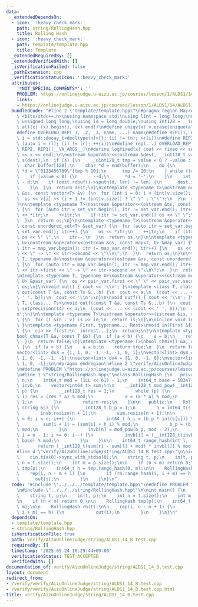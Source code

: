 ```yaml
---
data:
  _extendedDependsOn:
  - icon: ':heavy_check_mark:'
    path: string/RollingHash.hpp
    title: Rolling Hash
  - icon: ':heavy_check_mark:'
    path: template/template.hpp
    title: Template
  _extendedRequiredBy: []
  _extendedVerifiedWith: []
  _isVerificationFailed: false
  _pathExtension: cpp
  _verificationStatusIcon: ':heavy_check_mark:'
  attributes:
    '*NOT_SPECIAL_COMMENTS*': ''
    PROBLEM: https://onlinejudge.u-aizu.ac.jp/courses/lesson/1/ALDS1/14/ALDS1_14_B
    links:
    - https://onlinejudge.u-aizu.ac.jp/courses/lesson/1/ALDS1/14/ALDS1_14_B
  bundledCode: "#line 2 \"template/template.hpp\"\n#pragma region Macros\n#include\
    \ <bits/stdc++.h>\nusing namespace std;\nusing lint = long long;\nusing ull =\
    \ unsigned long long;\nusing ld = long double;\nusing int128 = __int128_t;\n#define\
    \ all(x) (x).begin(), (x).end()\n#define uniqv(v) v.erase(unique(all(v)), v.end())\n\
    #define OVERLOAD_REP(_1, _2, _3, name, ...) name\n#define REP1(i, n) for (auto\
    \ i = std::decay_t<decltype(n)>{}; (i) != (n); ++(i))\n#define REP2(i, l, r) for\
    \ (auto i = (l); (i) != (r); ++(i))\n#define rep(...) OVERLOAD_REP(__VA_ARGS__,\
    \ REP2, REP1)(__VA_ARGS__)\n#define logfixed(x) cout << fixed << setprecision(10)\
    \ << x << endl;\n\nostream &operator<<(ostream &dest, __int128_t value) {\n  ostream::sentry\
    \ s(dest);\n  if (s) {\n    __uint128_t tmp = value < 0 ? -value : value;\n  \
    \  char buffer[128];\n    char *d = end(buffer);\n    do {\n      --d;\n     \
    \ *d = \"0123456789\"[tmp % 10];\n      tmp /= 10;\n    } while (tmp != 0);\n\
    \    if (value < 0) {\n      --d;\n      *d = '-';\n    }\n    int len = end(buffer)\
    \ - d;\n    if (dest.rdbuf()->sputn(d, len) != len) {\n      dest.setstate(ios_base::badbit);\n\
    \    }\n  }\n  return dest;\n}\n\ntemplate <typename T>\nostream &operator<<(ostream\
    \ &os, const vector<T> &v) {\n  for (int i = 0; i < (int)v.size(); i++) {\n  \
    \  os << v[i] << (i + 1 != (int)v.size() ? \" \" : \"\");\n  }\n  return os;\n\
    }\n\ntemplate <typename T>\nostream &operator<<(ostream &os, const set<T> &set_var)\
    \ {\n  for (auto itr = set_var.begin(); itr != set_var.end(); itr++) {\n    os\
    \ << *itr;\n    ++itr;\n    if (itr != set_var.end()) os << \" \";\n    itr--;\n\
    \  }\n  return os;\n}\n\ntemplate <typename T>\nostream &operator<<(ostream &os,\
    \ const unordered_set<T> &set_var) {\n  for (auto itr = set_var.begin(); itr !=\
    \ set_var.end(); itr++) {\n    os << *itr;\n    ++itr;\n    if (itr != set_var.end())\
    \ os << \" \";\n    itr--;\n  }\n  return os;\n}\n\ntemplate <typename T, typename\
    \ U>\nostream &operator<<(ostream &os, const map<T, U> &map_var) {\n  for (auto\
    \ itr = map_var.begin(); itr != map_var.end(); itr++) {\n    os << itr->first\
    \ << \" -> \" << itr->second << \"\\n\";\n  }\n  return os;\n}\n\ntemplate <typename\
    \ T, typename U>\nostream &operator<<(ostream &os, const unordered_map<T, U> &map_var)\
    \ {\n  for (auto itr = map_var.begin(); itr != map_var.end(); itr++) {\n    os\
    \ << itr->first << \" -> \" << itr->second << \"\\n\";\n  }\n  return os;\n}\n\
    \ntemplate <typename T, typename U>\nostream &operator<<(ostream &os, const pair<T,\
    \ U> &pair_var) {\n  os << pair_var.first << \" \" << pair_var.second;\n  return\
    \ os;\n}\n\nvoid out() { cout << '\\n'; }\ntemplate <class T, class... Ts>\nvoid\
    \ out(const T &a, const Ts &...b) {\n  cout << a;\n  (cout << ... << (cout <<\
    \ ' ', b));\n  cout << '\\n';\n}\n\nvoid outf() { cout << '\\n'; }\ntemplate <class\
    \ T, class... Ts>\nvoid outf(const T &a, const Ts &...b) {\n  cout << fixed <<\
    \ setprecision(14) << a;\n  (cout << ... << (cout << ' ', b));\n  cout << '\\\
    n';\n}\n\ntemplate <typename T>\nistream &operator>>(istream &is, vector<T> &v)\
    \ {\n  for (T &in : v) is >> in;\n  return is;\n}\n\ninline void in(void) { return;\
    \ }\ntemplate <typename First, typename... Rest>\nvoid in(First &first, Rest &...rest)\
    \ {\n  cin >> first;\n  in(rest...);\n  return;\n}\n\ntemplate <typename T>\n\
    bool chmax(T &a, const T &b) {\n  if (a < b) {\n    a = b;\n    return true;\n\
    \  }\n  return false;\n}\ntemplate <typename T>\nbool chmin(T &a, const T &b)\
    \ {\n  if (a > b) {\n    a = b;\n    return true;\n  }\n  return false;\n}\n\n\
    vector<lint> dx8 = {1, 1, 0, -1, -1, -1, 0, 1};\nvector<lint> dy8 = {0, 1, 1,\
    \ 1, 0, -1, -1, -1};\nvector<lint> dx4 = {1, 0, -1, 0};\nvector<lint> dy4 = {0,\
    \ 1, 0, -1};\n\n#pragma endregion\n#line 2 \"verify/AizuOnlineJudge/string/ALDS1_14_B.test.cpp\"\
    \n#define PROBLEM \"https://onlinejudge.u-aizu.ac.jp/courses/lesson/1/ALDS1/14/ALDS1_14_B\"\
    \n#line 1 \"string/RollingHash.hpp\"\nclass RollingHash {\n   private:\n    int64_t\
    \ n;\n    int64_t mod = (1LL << 61) - 1;\n    int64_t base = 58347;\n    vector<int64_t>\
    \ invb;\n    vector<int64_t> sum;\n\n    __int128_t mod_pow(__int128_t a, int64_t\
    \ p) {\n        __int128_t res = 1;\n        while (p) {\n            if (p &\
    \ 1) res = (res * a) % mod;\n            a = (a * a) % mod;\n            p >>=\
    \ 1;\n        }\n        return res;\n    }\n\n   public:\n    RollingHash(const\
    \ string &s) {\n        __int128_t b_p = 1;\n        n = int64_t(s.size());\n\
    \        invb.resize(n + 1);\n        sum.resize(n + 1);\n\n        for (int i\
    \ = 0; i < n; i++) {\n            int64_t h_i = (b_p * int(s[i])) % mod;\n   \
    \         sum[i + 1] = (sum[i] + h_i) % mod;\n            b_p = (b_p * base) %\
    \ mod;\n        }\n        invb[n] = mod_pow(b_p, mod - 2);\n        for (int\
    \ i = n - 1; i >= 0; i--) {\n            invb[i] = (__int128_t(invb[i + 1]) *\
    \ base) % mod;\n        }\n    }\n\n    int64_t range_hash(int l, int r) {\n \
    \       return (__int128_t(sum[r] - sum[l] + mod) * invb[l]) % mod;\n    }\n};\n\
    #line 4 \"verify/AizuOnlineJudge/string/ALDS1_14_B.test.cpp\"\n\nint main() {\n\
    \    cin.tie(0)->sync_with_stdio(0);\n    string t, p;\n    in(t, p);\n    int\
    \ n = t.size();\n    int m = p.size();\n\n    if (n < m) return 0;\n\n    RollingHash\
    \ tmp(p);\n    int64_t h = tmp.range_hash(0, m);\n\n    RollingHash rh(t);\n\n\
    \    rep(i, n - m + 1) {\n        if (rh.range_hash(i, i + m) == h) {\n      \
    \      out(i);\n        }\n    }\n}\n"
  code: "#include \"../../../template/template.hpp\"\n#define PROBLEM \"https://onlinejudge.u-aizu.ac.jp/courses/lesson/1/ALDS1/14/ALDS1_14_B\"\
    \n#include \"../../../string/RollingHash.hpp\"\n\nint main() {\n    cin.tie(0)->sync_with_stdio(0);\n\
    \    string t, p;\n    in(t, p);\n    int n = t.size();\n    int m = p.size();\n\
    \n    if (n < m) return 0;\n\n    RollingHash tmp(p);\n    int64_t h = tmp.range_hash(0,\
    \ m);\n\n    RollingHash rh(t);\n\n    rep(i, n - m + 1) {\n        if (rh.range_hash(i,\
    \ i + m) == h) {\n            out(i);\n        }\n    }\n}\n"
  dependsOn:
  - template/template.hpp
  - string/RollingHash.hpp
  isVerificationFile: true
  path: verify/AizuOnlineJudge/string/ALDS1_14_B.test.cpp
  requiredBy: []
  timestamp: '2025-09-24 16:29:44+09:00'
  verificationStatus: TEST_ACCEPTED
  verifiedWith: []
documentation_of: verify/AizuOnlineJudge/string/ALDS1_14_B.test.cpp
layout: document
redirect_from:
- /verify/verify/AizuOnlineJudge/string/ALDS1_14_B.test.cpp
- /verify/verify/AizuOnlineJudge/string/ALDS1_14_B.test.cpp.html
title: verify/AizuOnlineJudge/string/ALDS1_14_B.test.cpp
---
```

